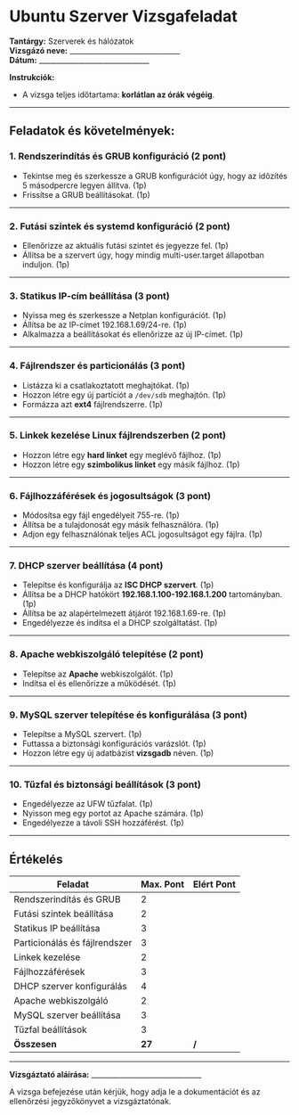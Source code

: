 # **Ubuntu Szerver Vizsgafeladat**

**Tantárgy:** Szerverek és hálózatok  
**Vizsgázó neve:**  _______________________________  
**Dátum:**  _______________________________  

**Instrukciók:**
- A vizsga teljes időtartama: **korlátlan az órák végéig**.


---

## **Feladatok és követelmények:**

### **1. Rendszerindítás és GRUB konfiguráció (2 pont)**
- Tekintse meg és szerkessze a GRUB konfigurációt úgy, hogy az időzítés 5 másodpercre legyen állítva. (1p)
- Frissítse a GRUB beállításokat. (1p)


---

### **2. Futási szintek és systemd konfiguráció (2 pont)**
- Ellenőrizze az aktuális futási szintet és jegyezze fel. (1p)
- Állítsa be a szervert úgy, hogy mindig multi-user.target állapotban induljon. (1p)


---

### **3. Statikus IP-cím beállítása (3 pont)**
- Nyissa meg és szerkessze a Netplan konfigurációt. (1p)
- Állítsa be az IP-címet 192.168.1.69/24-re. (1p)
- Alkalmazza a beállításokat és ellenőrizze az új IP-címet. (1p)


---

### **4. Fájlrendszer és particionálás (3 pont)**
- Listázza ki a csatlakoztatott meghajtókat. (1p)
- Hozzon létre egy új partíciót a `/dev/sdb` meghajtón. (1p)
- Formázza azt **ext4** fájlrendszerre. (1p)



---

### **5. Linkek kezelése Linux fájlrendszerben (2 pont)**
- Hozzon létre egy **hard linket** egy meglévő fájlhoz. (1p)
- Hozzon létre egy **szimbolikus linket** egy másik fájlhoz. (1p)

---

### **6. Fájlhozzáférések és jogosultságok (3 pont)**
- Módosítsa egy fájl engedélyeit 755-re. (1p)
- Állítsa be a tulajdonosát egy másik felhasználóra. (1p)
- Adjon egy felhasználónak teljes ACL jogosultságot egy fájlra. (1p)

---

### **7. DHCP szerver beállítása (4 pont)**
- Telepítse és konfigurálja az **ISC DHCP szervert**. (1p)
- Állítsa be a DHCP hatókört **192.168.1.100-192.168.1.200** tartományban. (1p)
- Állítsa be az alapértelmezett átjárót 192.168.1.69-re. (1p)
- Engedélyezze és indítsa el a DHCP szolgáltatást. (1p)

---

### **8. Apache webkiszolgáló telepítése (2 pont)**
- Telepítse az **Apache** webkiszolgálót. (1p)
- Indítsa el és ellenőrizze a működését. (1p)

---

### **9. MySQL szerver telepítése és konfigurálása (3 pont)**
- Telepítse a MySQL szervert. (1p)
- Futtassa a biztonsági konfigurációs varázslót. (1p)
- Hozzon létre egy új adatbázist **vizsgadb** néven. (1p)

---

### **10. Tűzfal és biztonsági beállítások (3 pont)**
- Engedélyezze az UFW tűzfalat. (1p)
- Nyisson meg egy portot az Apache számára. (1p)
- Engedélyezze a távoli SSH hozzáférést. (1p)

---

## **Értékelés**

| Feladat                  | Max. Pont | Elért Pont |
| ------------------------ | --------- | ---------- |
| Rendszerindítás és GRUB  | 2         |            |
| Futási szintek beállítása | 2         |            |
| Statikus IP beállítása    | 3         |            |
| Particionálás és fájlrendszer | 3   |            |
| Linkek kezelése          | 2         |            |
| Fájlhozzáférések         | 3         |            |
| DHCP szerver konfigurálás | 4        |            |
| Apache webkiszolgáló     | 2         |            |
| MySQL szerver beállítása | 3         |            |
| Tűzfal beállítások       | 3         |            |
| **Összesen**             | **27**    | **/**      |

---

**Vizsgáztató aláírása:** _______________________________

A vizsga befejezése után kérjük, hogy adja le a dokumentációt és az ellenőrzési jegyzőkönyvet a vizsgáztatónak.
